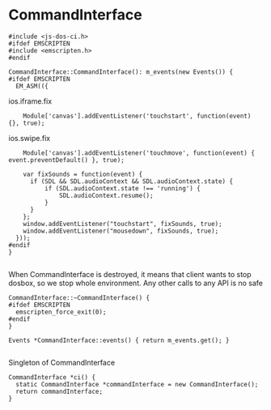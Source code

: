 



CommandInterface
=================================










  

```
#include <js-dos-ci.h>
#ifdef EMSCRIPTEN
#include <emscripten.h>
#endif

CommandInterface::CommandInterface(): m_events(new Events()) {
#ifdef EMSCRIPTEN
  EM_ASM(({

```







ios.iframe.fix


  

```
    Module['canvas'].addEventListener('touchstart', function(event) {}, true);

```







ios.swipe.fix


  

```
    Module['canvas'].addEventListener('touchmove', function(event) { event.preventDefault() }, true);

    var fixSounds = function(event) {
      if (SDL && SDL.audioContext && SDL.audioContext.state) {
          if (SDL.audioContext.state !== 'running') {
              SDL.audioContext.resume();
          }
      }
    };
    window.addEventListener("touchstart", fixSounds, true);
    window.addEventListener("mousedown", fixSounds, true);    
  }));
#endif
}


```







When CommandInterface is destroyed, it means
that client wants to stop dosbox, so we stop
whole environment. Any other calls to any API
is no safe


  

```
CommandInterface::~CommandInterface() {
#ifdef EMSCRIPTEN
  emscripten_force_exit(0);
#endif
}

Events *CommandInterface::events() { return m_events.get(); }


```







Singleton of CommandInterface


  

```
CommandInterface *ci() {
  static CommandInterface *commandInterface = new CommandInterface();
  return commandInterface;
}


```




